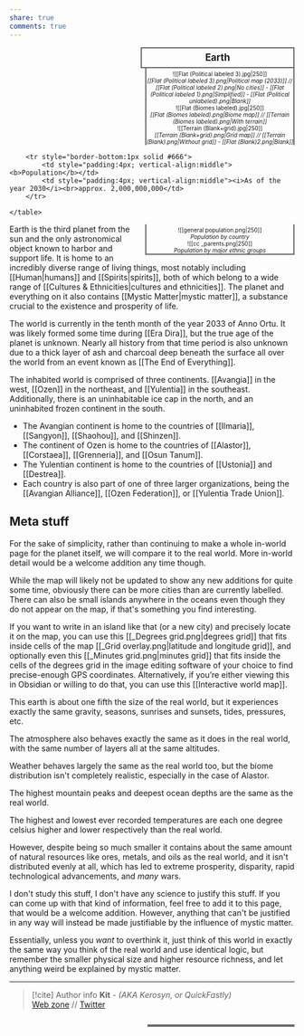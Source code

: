 ```yaml
---
share: true
comments: true
---
```

<div>
  <span style="float:right; width:260px; margin-left:14px; border:2px solid #666; line-height:1.5; font-size:larger; font-weight:bold; text-align:center; padding:4px">Earth</span>
  </div>

 <span style="float:right; clear:right; width:260px; margin-left:14px; border-left:2px solid #666; border-right:2px solid #666; border-collapse:collapse; text-align:center; padding-top:4px; font-size:10px">![[Flat (Political labeled 3).jpg|250]]<br><i>[[Flat (Political labeled 3).png|Political map (2033)]] // [[Flat (Political labeled 2).png|No cities]] - [[Flat (Political labeled 1).png|Simplified]] - [[Flat (Political unlabeled).png|Blank]]</i><br>![[Flat (Biomes labeled).jpg|250]]<br><i>[[Flat (Biomes labeled).png|Biome map]] // [[Terrain (Biomes labeled).png|With terrain]]</i><br>![[Terrain (Blank+grid).jpg|250]]<br><i>[[Terrain (Blank+grid).png|Grid map]] // [[Terrain (Blank).png|Without grid]] - [[Flat (Blank)2.png|Blank]]</i></span>

  <div class="" style="float:right; clear:right">
    <table class="" style="float:right; clear:right; width:260px; margin-left:14px; margin-bottom:0px; border:2px solid #666; border-collapse:collapse; line-height:1.5; font-size:small">
	
		<tr style="border-bottom:1px solid #666">
			<td style="padding:4px; vertical-align:middle"><b>Population</b></td>
			<td style="padding:4px; vertical-align:middle"><i>As of the year 2030</i><br>approx. 2,000,000,000</td>
		</tr>
	
    </table>
  </div>

  <span class="" style="float:right; clear:right; width:260px; margin-left:14px; margin-bottom:7px; border-left:2px solid #666; border-right:2px solid #666; border-bottom:2px solid #666; border-collapse:collapse; text-align:center; padding-top:4px; font-size:10px">![[general population.png|250]]<br><i>Population by country</i><br>![[cc _parents.png|250]]<br><i>Population by major ethnic groups</i></span>

Earth is the third planet from the sun and the only astronomical object known to harbor and support life. It is home to an incredibly diverse range of living things, most notably including [[Human|humans]] and [[Spirits|spirits]], both of which belong to a wide range of [[Cultures & Ethnicities|cultures and ethnicities]]. The planet and everything on it also contains [[Mystic Matter|mystic matter]], a substance crucial to the existence and prosperity of life.

The world is currently in the tenth month of the year 2033 of Anno Ortu. It was likely formed some time during [[Era Dira]], but the true age of the planet is unknown. Nearly all history from that time period is also unknown due to a thick layer of ash and charcoal deep beneath the surface all over the world from an event known as [[The End of Everything]].

The inhabited world is comprised of three continents. [[Avangia]] in the west, [[Ozen]] in the northeast, and [[Yulentia]] in the southeast. Additionally, there is an uninhabitable ice cap in the north, and an uninhabited frozen continent in the south.
	
- The Avangian continent is home to the countries of [[Ilmaria]], [[Sangyon]], [[Shaohou]], and [[Shinzen]].
- The continent of Ozen is home to the countries of [[Alastor]], [[Corstaea]], [[Grenneria]], and [[Osun Tanum]].
- The Yulentian continent is home to the countries of [[Ustonia]] and [[Destrea]].
- Each country is also part of one of three larger organizations, being the [[Avangian Alliance]], [[Ozen Federation]], or [[Yulentia Trade Union]].

## Meta stuff

For the sake of simplicity, rather than continuing to make a whole in-world page for the planet itself, we will compare it to the real world. More in-world detail would be a welcome addition any time though.

While the map will likely not be updated to show any new additions for quite some time, obviously there can be more cities than are currently labelled. There can also be small islands anywhere in the oceans even though they do not appear on the map, if that's something you find interesting.

If you want to write in an island like that (or a new city) and precisely locate it on the map, you can use this [[_Degrees grid.png|degrees grid]] that fits inside cells of the map [[_Grid overlay.png|latitude and longitude grid]], and optionally even this [[_Minutes grid.png|minutes grid]] that fits inside the cells of the degrees grid in the image editing software of your choice to find precise-enough GPS coordinates. Alternatively, if you’re either viewing this in Obsidian or willing to do that, you can use this [[Interactive world map]].

This earth is about one fifth the size of the real world, but it experiences exactly the same gravity, seasons, sunrises and sunsets, tides, pressures, etc.

The atmosphere also behaves exactly the same as it does in the real world, with the same number of layers all at the same altitudes.

Weather behaves largely the same as the real world too, but the biome distribution isn't completely realistic, especially in the case of Alastor.

The highest mountain peaks and deepest ocean depths are the same as the real world.

The highest and lowest ever recorded temperatures are each one degree celsius higher and lower respectively than the real world.

However, despite being so much smaller it contains about the same amount of natural resources like ores, metals, and oils as the real world, and it isn't distributed evenly at all, which has led to extreme prosperity, disparity, rapid technological advancements, and *many* wars.

I don't study this stuff, I don't have any science to justify this stuff. If you can come up with that kind of information, feel free to add it to this page, that would be a welcome addition. However, anything that can't be justified in any way will instead be made justifiable by the influence of mystic matter.

Essentially, unless you *want* to overthink it, just think of this world in exactly the same way you think of the real world and use identical logic, but remember the smaller physical size and higher resource richness, and let anything weird be explained by mystic matter.

-----
> [!cite] Author info
> **Kit** - *(AKA Kerosyn, or QuickFastly)*\
> [Web zone](https://kitabe.link) // [Twitter](https://twitter.com/Kerosyn_)